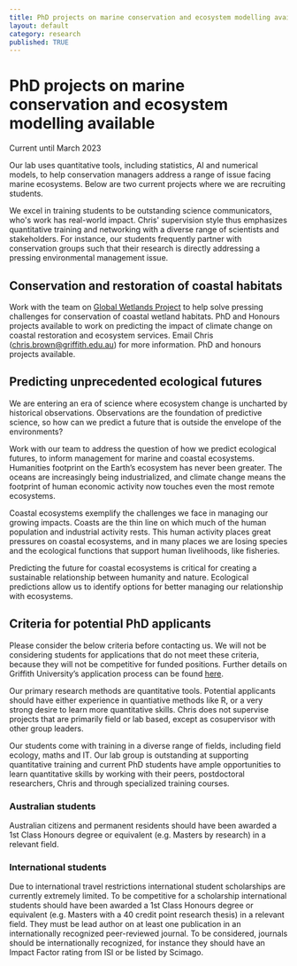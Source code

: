 ```yaml
---
title: PhD projects on marine conservation and ecosystem modelling available
layout: default
category: research
published: TRUE
---
```


# PhD projects on marine conservation and ecosystem modelling available

Current until March 2023

Our lab uses quantitative tools, including statistics, AI and numerical models, to help conservation managers address a range of issue facing marine ecosystems. Below are two current projects where we are recruiting students.

We excel in training students to be outstanding science communicators, who's work has real-world impact. Chris' supervision style thus emphasizes quantitative training and networking with a diverse range of scientists and stakeholders. For instance, our students frequently partner with conservation groups such that their research is directly addressing a pressing environmental management issue.  

## Conservation and restoration of coastal habitats

Work with the team on [Global Wetlands Project](https://globalwetlandsproject.org/) to help solve pressing challenges for conservation of coastal wetland habitats. PhD and Honours projects available to work on predicting the impact of climate change on coastal restoration and ecosystem services. Email Chris (chris.brown@griffith.edu.au) for more information. PhD and honours projects available.

## Predicting unprecedented ecological futures

We are entering an era of science where ecosystem change is uncharted by historical observations. Observations are the foundation of predictive science, so how can we predict a future that is outside the envelope of the environments?

Work with our team to address the question of how we predict ecological futures, to inform management for marine and coastal ecosystems.
Humanities footprint on the Earth’s ecosystem has never been greater. The oceans are increasingly being industrialized, and climate change means the footprint of human economic activity now touches even the most remote ecosystems.

Coastal ecosystems exemplify the challenges we face in managing our growing impacts. Coasts are the thin line on which much of the human population and industrial activity rests. This human activity places great pressures on coastal ecosystems, and in many places we are losing species and the ecological functions that support human livelihoods, like fisheries.  

Predicting the future for coastal ecosystems is critical for creating a sustainable relationship between humanity and nature. Ecological predictions allow us to identify options for better managing our relationship with ecosystems.

## Criteria for potential PhD applicants

Please consider the below criteria before contacting us. We will not be considering students for applications that do not meet these criteria, because they will not be competitive for funded positions. Further details on Griffith University’s application process can be found [here](https://www.griffith.edu.au/research-study/apply).  

Our primary research methods are quantitative tools. Potential applicants should have either experience in quantiative methods like R, or a very strong desire to learn more quantitative skills. Chris does not supervise projects that are primarily field or lab based, except as cosupervisor with other group leaders.

Our students come with training in a diverse range of fields, including field ecology, maths and IT. Our lab group is outstanding at supporting quantitative training and current PhD students have ample opportunities to learn quantitative skills by working with their peers, postdoctoral researchers, Chris and through specialized training courses.

### Australian students

Australian citizens and permanent residents should have been awarded a 1st Class Honours degree or equivalent (e.g. Masters by research) in a relevant field.

### International students

Due to international travel restrictions international student scholarships are currently extremely limited. To be competitive for a scholarship international students should have been awarded a 1st Class Honours degree or equivalent (e.g. Masters with a 40 credit point research thesis) in a relevant field. They must be lead author on at least one publication in an internationally recognized peer-reviewed journal. To be considered, journals should be internationally recognized, for instance they should have an Impact Factor rating from ISI or be listed by Scimago. 
